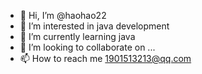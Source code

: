- 👋 Hi, I’m @haohao22
- 👀 I’m interested in java development
- 🌱 I’m currently learning java
- 💞️ I’m looking to collaborate on ...
- 📫 How to reach me 1901513213@qq.com

<!---
haohao20/haohao20 is a ✨ special ✨ repository because its `README.md` (this file) appears on your GitHub profile.
You can click the Preview link to take a look at your changes.
--->
